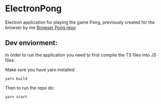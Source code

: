 # ElectronPong
Electron application for playing the game Pong, previously created for the browser by me <a href="https://github.com/MariusArhaug/Pong">Browser Pong repo</a> 

## Dev enviorment:
In order to run the application you need to first compile the TS files into JS files: 

Make sure you have yarn installed

`yarn build`

Then to run the repo do:

`yarn start`
